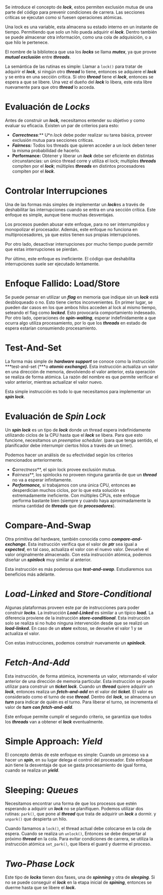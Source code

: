 Se introduce el concepto de ***lock***, estos permiten exclusión mutua de una parte del código para prevenir condiciones de carrera. Las secciones críticas se ejecutan como si fuesen operaciones atómicas.

Una lock es una variable, esta almacena su estado interno en un instante de tiempo. Permitiendo que solo un hilo pueda adquirir el ***lock***. Dentro también se puede almacenar otra información, como una cola de adquisición, o a que hilo le pertenece.

El nombre de la biblioteca que usa los ***locks*** se llama ***mutex***, ya que provee ***mutual exclusión*** entre ***threads***.

La semántica de las rutinas es simple: Llamar a `lock()` para tratar de adquirir el ***lock***, si ningún otro ***thread*** lo tiene, entonces se adquiere el ***lock*** y se entra en una sección crítica. Si otro ***thread*** tiene el ***lock***, entonces se espera a que se libere. Una vez el dueño del ***lock*** lo libera, este esta libre nuevamente para que otro ***thread*** lo acceda.

# Evaluación de *Locks*

Antes de construir un ***lock,*** necesitamos entender su objetivo y como evaluar su eficacia. Existen un par de criterios para esto:

- ***Correctness***:** U*n *lock* debe poder realizar su tarea básica, proveer exclusión mutua para secciones críticas.
- ***Fairness:*** Todos los threads que quieren acceder a un lock deben tener la misma probabilidad de hacerlo.
- **Performance:** Obtener y liberar un ***lock*** debe ser eficiente en distintas circunstancias: un único thread corre y utiliza el lock; multiples ***threads*** compiten por el ***lock***; múltiples ***threads*** en distintos procesadores compiten por el ***lock***.

# Controlar Interrupciones

Una de las formas más simples de implementar un ***lock***es a través de deshabilitar las interrupciones cuando se entra en una sección crítica. Este enfoque es simple, aunque tiene muchas desventajas.

Los procesos pueden abusar este enfoque, para no ser interrumpidos y monopolizar el procesador. Además, este enfoque no funciona en multiprocesadores, ya que estos tienen sus propias interrupciones.

Por otro lado, desactivar interrupciones por mucho tiempo puede permitir que estas interrupciones se pierdan.

Por último, este enfoque es ineficiente. El código que deshabilita interrupciones suele ser ejecutado lentamente.

# Enfoque Fallido: Load/Store

Se puede pensar en utilizar un ***flag*** en memoria que indique sin un ***lock*** está desbloqueado o no. Esto tiene ciertos inconvenientes. En primer lugar, se pueden dar casos en los que ambos hilos acceden al lock al mismo tiempo, seteando el flag como ***locked***. Esto provocaría comportamiento indeseado. Por otro lado, operaciones de ***spin-waiting***, esperar indefinidamente a que ocurra algo utiliza procesamiento, por lo que los ***threads*** en estado de espera estarían consumiendo procesamiento.

# Test-And-Set

La forma más simple de ***hardware support*** se conoce como la instrucción ***test-and-set (***o ***atomic exchange).*** Esta instrucción actualiza un valor en una dirección de memoria, devolviendo el valor anterior, esta operación se realiza de forma atómica. La razón del nombre es que permite verificar el valor anterior, mientras actualizar el valor nuevo.

Esta simple instrucción es todo lo que necesitamos para implementar un ***spin lock***. 

# Evaluación de *Spin Lock*

Un ***spin lock*** es un tipo de ***lock*** donde un thread espera indefinidamente utilizando ciclos de la CPU hasta que el ***lock*** se libera. Para que esto funcione, necesitamos un *preemptive scheduler.* (para que tenga sentido, el planificador debe interrumpir ciertos hilos a través de un timer).

Podemos hacer un análisis de su efectividad según los criterios mencionados anteriormente. 

- **C***orrectness***, el spin lock provee exclusión mutua.
- **F***airness***, los spinlocks no proveen ninguna garantía de que un ***thread*** no va a esperar infinitamente.
- ***Performance,*** si trabajamos con una única CPU, entonces ***s***e desperdician muchos ciclos, por lo que esta solución es extremadamente ineficiente. Con múltiples CPUs, este enfoque performa bastante bien (siempre y cuando haya aproximadamente la misma cantidad de ***threads*** que de ***procesadores***).

# Compare-And-Swap

Otra primitiva del hardware, también conocida como ***compare-and-exchange***. Esta instrucción verifica que el valor de ***ptr*** sea igual a ***expected***, en tal caso, actualiza el valor con el nuevo valor. Devuelve el valor originalmente almacenado. Con esta instrucción atómica, podemos diseñar un ***spinlock*** muy similar al anterior. 

Esta instrucción es más poderosa que ***test-and-swap***. Estudiaremos sus beneficios más adelante.

# *Load-Linked* and *Store-Conditional*

Algunas plataformas proveen este par de instrucciones para poder construir ***locks***. La instrucción ***Load-Linked*** es similar a un típico ***load.*** La diferencia proviene de la instrucción ***store-conditional***. Esta instrucción solo se realiza si no hubo ninguna intervención desde que se realizó un ***load-linked.*** En caso de un ***store*** exitoso, se devuelve el valor 1 y se actualiza el valor.

Con estas instrucciones, podemos construir nuevamente un ***spinlock***.

# ***Fetch-And-Add***

Esta instrucción, de forma atómica, incrementa un valor, retornando el valor anterior de una dirección de memoria particular.
Esta instrucción se puede utilizar para construir un ***ticket lock***. Cuando un ***thread*** quiere adquirir un ***lock***, entonces realiza un ***fetch-and-add*** en el valor del ***ticket***. El valor es considerado como el turno de ese ***thread***. Dentro del ***lock***, se almacena un ***turn*** para indicar de quién es el turno. Para liberar el turno, se incrementa el valor de ***turn*** ***con fetch-and-add***.

Este enfoque permite cumplir el segundo criterio, se garantiza que todos los ***threads*** van a obtener el ***lock*** eventualmente.

# Simple Approach: ***Yield***

El concepto detrás de este enfoque es simple: Cuando un proceso va a hacer un ***spin***, en su lugar delega el control del procesador. Este enfoque aún tiene la desventaja de que se gasta procesamiento de igual forma, cuando se realiza un ***yield***.

# Sleeping: *Queues*

Necesitamos encontrar una forma de que los procesos que estén esperando a adquirir un ***lock*** no se planifiquen. Podemos utilizar dos rutinas: `park()`, que pone al ***thread*** que trata de adquirir un ***lock*** a dormir. y `unpark()` que despierta un hilo.

Cuando llamamos a `lock()`, el thread actual debe colocarse en la cola de espera. Cuando se realiza un `unlock()`, Entonces se debe despertar al próximo ***thread*** en la cola. Para evitar condiciones de carrera, se utiliza la instrucción atómica `set_park()`, que libera el guard y duerme el proceso.

# ***Two-Phase Lock***

Este tipo de ***locks*** tienen dos fases, una de ***spinning*** y otra de ***sleeping***. Si no se puede conseguir el ***lock*** en la etapa inicial de ***spining***, entonces se duerme hasta que se libere el ***lock.***